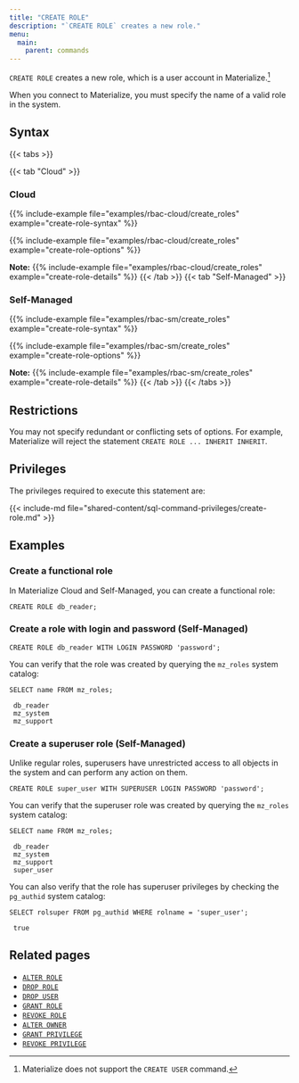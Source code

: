 ```yaml
---
title: "CREATE ROLE"
description: "`CREATE ROLE` creates a new role."
menu:
  main:
    parent: commands
---
```


`CREATE ROLE` creates a new role, which is a user account in Materialize.[^1]

When you connect to Materialize, you must specify the name of a valid role in
the system.

[^1]: Materialize does not support the `CREATE USER` command.

## Syntax

{{< tabs >}}

{{< tab "Cloud" >}}

### Cloud
{{% include-example file="examples/rbac-cloud/create_roles" example="create-role-syntax" %}}

{{% include-example file="examples/rbac-cloud/create_roles" example="create-role-options" %}}

**Note:**
{{% include-example file="examples/rbac-cloud/create_roles" example="create-role-details" %}}
{{< /tab >}}
{{< tab "Self-Managed" >}}
### Self-Managed
{{% include-example file="examples/rbac-sm/create_roles" example="create-role-syntax" %}}

{{% include-example file="examples/rbac-sm/create_roles"
example="create-role-options" %}}

**Note:**
{{% include-example file="examples/rbac-sm/create_roles" example="create-role-details" %}}
{{< /tab >}}
{{< /tabs >}}

## Restrictions

You may not specify redundant or conflicting sets of options. For example,
Materialize will reject the statement `CREATE ROLE ... INHERIT INHERIT`.

## Privileges

The privileges required to execute this statement are:

{{< include-md file="shared-content/sql-command-privileges/create-role.md" >}}

## Examples

### Create a functional role

In Materialize Cloud and Self-Managed, you can create a functional role:

```mzsql
CREATE ROLE db_reader;
```

### Create a role with login and password (Self-Managed)

```mzsql
CREATE ROLE db_reader WITH LOGIN PASSWORD 'password';
```

You can verify that the role was created by querying the `mz_roles` system catalog:

```mzsql
SELECT name FROM mz_roles;
```

```nofmt
 db_reader
 mz_system
 mz_support
```

### Create a superuser role (Self-Managed)

Unlike regular roles, superusers have unrestricted access to all objects in the system and can perform any action on them.

```mzsql
CREATE ROLE super_user WITH SUPERUSER LOGIN PASSWORD 'password';
```

You can verify that the superuser role was created by querying the `mz_roles` system catalog:

```mzsql
SELECT name FROM mz_roles;
```

```nofmt
 db_reader
 mz_system
 mz_support
 super_user
```

You can also verify that the role has superuser privileges by checking the `pg_authid` system catalog:

```mzsql
SELECT rolsuper FROM pg_authid WHERE rolname = 'super_user';
```

```nofmt
 true
```



## Related pages

- [`ALTER ROLE`](../alter-role)
- [`DROP ROLE`](../drop-role)
- [`DROP USER`](../drop-user)
- [`GRANT ROLE`](../grant-role)
- [`REVOKE ROLE`](../revoke-role)
- [`ALTER OWNER`](../alter-owner)
- [`GRANT PRIVILEGE`](../grant-privilege)
- [`REVOKE PRIVILEGE`](../revoke-privilege)
